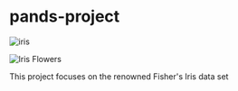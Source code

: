 # pands-project



![iris](https://live.staticflickr.com/4199/34183089324_9945e41abb_n.jpg)



![Iris Flowers](https://live.staticflickr.com/387/18749262238_59870d95bd_n.jpg)

This project focuses on the renowned Fisher's Iris data set 
